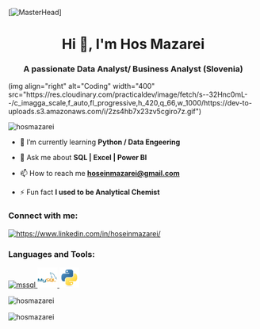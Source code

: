 [![MasterHead](https://www.resortdata.com/wp-content/uploads/2018/02/im-bg-big-data-analytics-banner-high-1700x425-jpg.jpg)]

<h1 align="center">Hi 👋, I'm Hos Mazarei</h1>
<h3 align="center">A passionate Data Analyst/ Business Analyst (Slovenia)</h3>
(img align="right" alt="Coding" width="400" src="https://res.cloudinary.com/practicaldev/image/fetch/s--32Hnc0mL--/c_imagga_scale,f_auto,fl_progressive,h_420,q_66,w_1000/https://dev-to-uploads.s3.amazonaws.com/i/2zs4hb7x23zv5cgiro7z.gif")

<p align="left"> <img src="https://komarev.com/ghpvc/?username=hosmazarei&label=Profile%20views&color=0e75b6&style=flat" alt="hosmazarei" /> </p>

- 🌱 I’m currently learning **Python / Data Engeering**

- 💬 Ask me about **SQL | Excel | Power BI**

- 📫 How to reach me **hoseinmazarei@gmail.com**

- ⚡ Fun fact **I used to be Analytical Chemist**

<h3 align="left">Connect with me:</h3>
<p align="left">
<a href="https://linkedin.com/in/https://www.linkedin.com/in/hoseinmazarei/" target="blank"><img align="center" src="https://raw.githubusercontent.com/rahuldkjain/github-profile-readme-generator/master/src/images/icons/Social/linked-in-alt.svg" alt="https://www.linkedin.com/in/hoseinmazarei/" height="30" width="40" /></a>
</p>

<h3 align="left">Languages and Tools:</h3>
<p align="left"> <a href="https://www.microsoft.com/en-us/sql-server" target="_blank" rel="noreferrer"> <img src="https://www.svgrepo.com/show/303229/microsoft-sql-server-logo.svg" alt="mssql" width="40" height="40"/> </a> <a href="https://www.mysql.com/" target="_blank" rel="noreferrer"> <img src="https://raw.githubusercontent.com/devicons/devicon/master/icons/mysql/mysql-original-wordmark.svg" alt="mysql" width="40" height="40"/> </a> <a href="https://www.python.org" target="_blank" rel="noreferrer"> <img src="https://raw.githubusercontent.com/devicons/devicon/master/icons/python/python-original.svg" alt="python" width="40" height="40"/> </a> </p>

<p><img align="center" src="https://github-readme-stats.vercel.app/api/top-langs?username=hosmazarei&show_icons=true&locale=en&layout=compact" alt="hosmazarei" /></p>

<p><img align="center" src="https://github-readme-streak-stats.herokuapp.com/?user=hosmazarei&" alt="hosmazarei" /></p>
